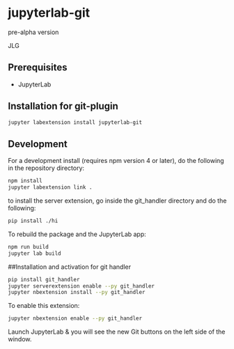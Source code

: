 # jupyterlab-git
pre-alpha version


JLG


## Prerequisites

* JupyterLab

## Installation for git-plugin

```bash
jupyter labextension install jupyterlab-git
```

## Development

For a development install (requires npm version 4 or later), do the following in the repository directory:

```bash
npm install
jupyter labextension link .
```
to install the server extension, go inside the git_handler directory and do the following:
```bash
pip install ./hi
```

To rebuild the package and the JupyterLab app:

```bash
npm run build
jupyter lab build

```

##Installation and activation for git handler

```bash
pip install git_handler
jupyter serverextension enable --py git_handler
jupyter nbextension install --py git_handler
```


To enable this extension:

```bash
jupyter nbextension enable --py git_handler

```

Launch JupyterLab & you will see the new Git buttons on the left side of the window.

